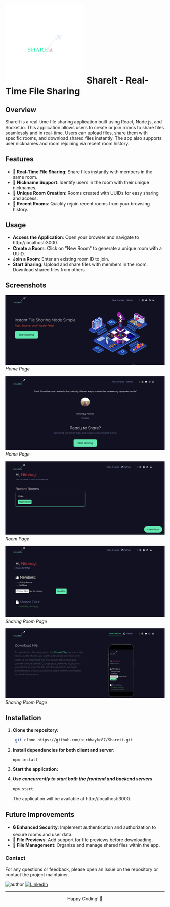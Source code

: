 # <img src="public/logo.png" alt="ShareIt Logo" height="250"> ShareIt - Real-Time File Sharing

## Overview

ShareIt is a real-time file sharing application built using React, Node.js, and Socket.io. This application allows users to create or join rooms to share files seamlessly and in real-time. Users can upload files, share them with specific rooms, and download shared files instantly. The app also supports user nicknames and room rejoining via recent room history.

## Features

- **🚀 Real-Time File Sharing**: Share files instantly with members in the same room.
- **💬 Nickname Support**: Identify users in the room with their unique nicknames.
- **🔗 Unique Room Creation**: Rooms created with UUIDs for easy sharing and access.
- **📂 Recent Rooms**: Quickly rejoin recent rooms from your browsing history.

## Usage

- **Access the Application**: Open your browser and navigate to http://localhost:3000.
- **Create a Room**: Click on "New Room" to generate a unique room with a UUID.
- **Join a Room**: Enter an existing room ID to join.
- **Start Sharing**: Upload and share files with members in the room. Download shared files from others.

## Screenshots

![Home Page](website_preview/img1.png)
*Home Page*

![Home Page](website_preview/img3.png)
*Home Page*

![Room Page](website_preview/image2.png)
*Room Page*

![Sharing Room Page](website_preview/img4.png)
*Sharing Room Page*

![Sharing Room Page](website_preview/img7.png)
*Sharing Room Page*




## Installation

1. **Clone the repository:**
    ```bash
     git clone https://github.com/nirbhaykr87/Shareit.git
    ```

2. **Install dependencies for both client and server:**
    ```bash
    npm install
   
    ```
3. **Start the application:**
4. 
   ***Use concurrently to start both the frontend and backend servers***

    ```bash
   npm start
    ```

    The application will be available at http://localhost:3000.
 









## Future Improvements

- **🔒 Enhanced Security**: Implement authentication and authorization to secure rooms and user data.
- **🌟 File Previews**: Add support for file previews before downloading.
- **📁 File Management**: Organize and manage shared files within the app.





### Contact
For any questions or feedback, please open an issue on the repository or contact the project maintainer.

![author](https://img.shields.io/badge/author-Nirbhay--Kumar-blue)
[![LinkedIn](https://img.shields.io/badge/LinkedIn-Connect-blue)](https://www.linkedin.com/in/nirbhaykrmuj/)


---


<p align="center"> Happy Coding! 🎉</p>
